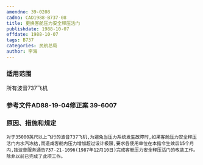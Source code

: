 ```yaml
---
amendno: 39-0208
cadno: CAD1988-B737-08
title: 更换客舱压力安全释压活门
publishdate: 1988-10-07
effdate: 1988-10-07
tags: B737
categories: 民航总局
author: 李海
---
```


### 适用范围 
所有波音737飞机

### 参考文件AD88-19-04修正案 39-6007

### 原因、措施和规定 
    对于35000英尺以上飞行的波音737飞机,为避免当压力系统发生故障时,如果客舱压力安全释压活门内水汽冻结,而造成客舱内压力增加超过设计极限,要求各使用单位在本指令生效后15个月内,按波音服务通告737-21-1096(1987年12月10日)完成客舱压力安全释压活门的改装工作。除非以前已完成了此项工作。
